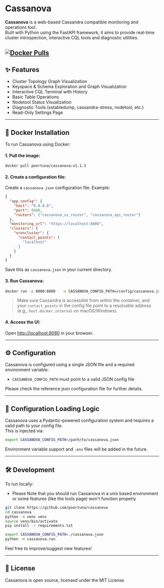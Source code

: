 # Cassanova

**Cassanova** is a web-based Cassandra compatible monitoring and operations tool.  
Built with Python using the FastAPI framework, 
it aims to provide real-time cluster introspection, 
interactive CQL tools and diagnostic utilities.

[![Docker Pulls](https://img.shields.io/docker/pulls/poortuna/cassanova.svg)](https://hub.docker.com/r/poortuna/cassanova)
---

## ✨ Features

- Cluster Topology Graph Visualization
- Keyspace & Schema Exploration and Graph Visualization
- Interactive CQL Terminal with History
- Basic Table Operations
- Nodetool Status Visualization
- Diagnostic Tools (sstabledump, cassandra-stress, nodetool, etc.)
- Read-Only Settings Page 
---

## 🐳 Docker Installation

To run Cassanova using Docker:

#### 1. Pull the image:

```bash
docker pull poortuna/cassanova:v1.1.3
```

#### 2. Create a configuration file:

Create a `cassanova.json` configuration file. Example:

```json
{
  "app_config": {
    "host": "0.0.0.0",
    "port": 8080,
    "routers": ["cassanova_ui_router", "cassanova_api_router"]
  },
  "monitoring_url": "https://localhost:8080",
  "clusters": {
    "orencluster": {
      "contact_points": [
        "localhost"
      ]
    }
  }
}
```

Save this as `cassanova.json` in your current directory.

#### 3. Run Cassanova:

```bash
docker run -p 8080:8080   -e CASSANOVA_CONFIG_PATH=/config/cassanova.json   -v $(pwd)/cassanova.json:/config/cassanova.json   poortuna/cassanova:v1.1.3
```

> Make sure Cassandra is accessible from within the container, and your `contact_points` in the config file point to a resolvable address (e.g., `host.docker.internal` on macOS/Windows).

#### 4. Access the UI:

Open [http://localhost:8080](http://localhost:8080) in your browser.


---

## ⚙️ Configuration

Cassanova is configured using a single JSON file and a required environment variable:

- `CASSANOVA_CONFIG_PATH` must point to a valid JSON config file

Please check the reference json configuration file for further details.

---

## 📁 Configuration Loading Logic

Cassanova uses a Pydantic-powered configuration system and requires a valid path to your config file.  
This is injected via:

```bash
export CASSANOVA_CONFIG_PATH=/path/to/cassanova.json
```

Environment variable support and `.env` files will be added in the future.

---

## 🛠️ Development

To run locally:

- Please Note that you should run Cassanova in a unix based environment
  or some features (like the tools page) won't function properly

```bash
git clone https://github.com/poortuna/cassanova
cd cassanova
python -m venv venv
source venv/bin/activate
pip install -r requirements.txt

export CASSANOVA_CONFIG_PATH=./cassanova.json
python -m cassanova.run
```

Feel free to improve/suggest new features!

---

## 📄 License

Cassanova is open source, licensed under the MIT License.
